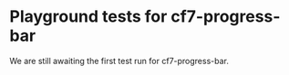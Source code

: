 # Playground tests for cf7-progress-bar
We are still awaiting the first test run for cf7-progress-bar.
